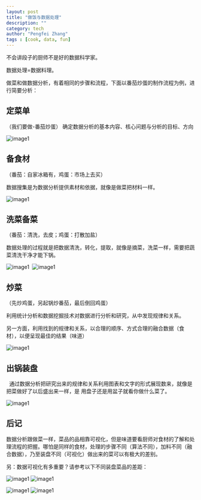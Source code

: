 ```yaml
---
layout: post
title: "做饭与数据处理"
description: ""
category: tech
author: "Pengfei Zhang"
tags : [cook, data, fun]
---
```


不会讲段子的厨师不是好的数据科学家。

数据处理=数据料理。

做菜和做数据分析，有着相同的步骤和流程，下面以番茄炒蛋的制作流程为例，进行简要分析：



##  定菜单
（我们要做-番茄炒蛋）
确定数据分析的基本内容、核心问题与分析的目标、方向

![image1](http://p3.pstatp.com/large/2cc000765f6f0afa211)
 
## 备食材
（番茄：自家冰箱有，鸡蛋：市场上去买） 

数据搜集是为数据分析提供素材和依据，就像是做菜把材料一样。

![image1](http://recipe1.hoto.cn/pic/step/l/39/76/751161.jpg)  

## 洗菜备菜
（番茄：清洗，去皮；鸡蛋：打散加盐）

数据处理的过程就是把数据清洗，转化，提取，就像是摘菜，洗菜一样，需要把蔬菜清洗干净才能下锅。 

![image1](http://recipe1.hoto.cn/pic/step/l/27/ac/764967.jpg) 
![image1](http://recipe0.hoto.cn/pic/step/l/3a/76/751162.jpg)

## 炒菜 

（先炒鸡蛋，另起锅炒番茄，最后倒回鸡蛋）

利用统计分析和数据挖掘技术对数据进行分析和研究，从中发现规律和关系。

另一方面，利用找到的规律和关系，以合理的顺序、方式合理的融合数据（食材），以便呈现最佳的结果（味道）

![image1](http://recipe1.hoto.cn/pic/step/l/39/ac/764985.jpg)

## 出锅装盘
 
通过数据分析把研究出来的规律和关系利用图表和文字的形式展现数来，就像是把菜做好了以后盛出来一样，是 用盘子还是用盆子就看你做什么菜了。  

![image1](http://i3.meishichina.com/attachment/recipe/201103/201103011423117.jpg@!p800)

## 后记

数据分析跟做菜一样，菜品的品相靠可视化，但是味道要看厨师对食材的了解和处理流程的把握。哪怕是同样的食材，处理的步骤不同（算法不同），加料不同（融合数据），乃至装盘不同（可视化）做出来的菜可以有极大的差别。

另：数据可视化有多重要？请参考以下不同装盘菜品的差距：

![image1](http://spider.nosdn.127.net/00fdb94ea708f3646339d1c2c7e58f64.jpeg)
![image1](http://spider.nosdn.127.net/85e1028c60ac2c7d42121caa151eb20a.jpeg)

![image1](http://spider.nosdn.127.net/f0b28a0131cb6e311d4d82af26b8de5b.jpeg)
![image1](http://spider.nosdn.127.net/3a7f5f749750801ce4b9088ffe12c2cd.jpeg)